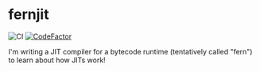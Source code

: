 <!-- Copyright (C) 2024 Ethan Uppal. All rights reserved. -->

# fernjit

![CI](https://github.com/ethanuppal/fernjit/actions/workflows/ci.yaml/badge.svg)
[![CodeFactor](https://www.codefactor.io/repository/github/ethanuppal/pulsar/badge)](https://www.codefactor.io/repository/github/ethanuppal/fernjit)

I'm writing a JIT compiler for a bytecode runtime (tentatively called "fern") to learn about how JITs work!
